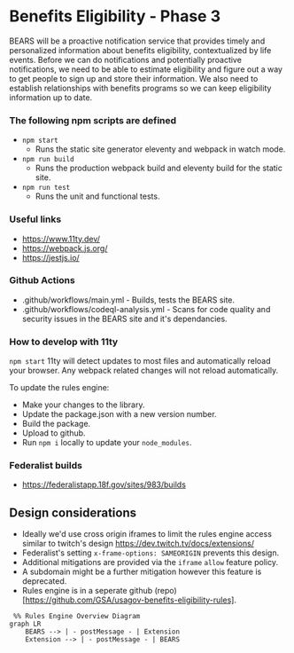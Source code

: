 # Benefits Eligibility - Phase 3

BEARS will be a proactive notification service that provides timely and personalized information about benefits eligibility, contextualized 
by life events. Before we can do notifications and potentially proactive notifications, we need to be able to estimate eligibility and 
figure out a way to get people to sign up and store their information. We also need to establish relationships with benefits programs so 
we can keep eligibility information up to date. 

### The following npm scripts are defined

 * `npm start`
    * Runs the static site generator eleventy and webpack in watch mode.
 * `npm run build`
    * Runs the production webpack build and eleventy build for the static site.
 * `npm run test`
    * Runs the unit and functional tests.


### Useful links

 + https://www.11ty.dev/
 + https://webpack.js.org/
 + https://jestjs.io/

### Github Actions

 + .github/workflows/main.yml - Builds, tests the BEARS site.
 + .github/workflows/codeql-analysis.yml - Scans for code quality and security issues in the BEARS site and it's dependancies.

### How to develop with 11ty

`npm start` 11ty will detect updates to most files and automatically reload your browser. Any webpack related changes will not reload automatically.

To update the rules engine: 
 + Make your changes to the library.
 + Update the package.json with a new version number.
 + Build the package.
 + Upload to github.
 + Run `npm i` locally to update your `node_modules`.

### Federalist builds
 + https://federalistapp.18f.gov/sites/983/builds

## Design considerations

 + Ideally we'd use cross origin iframes to limit the rules engine access similar to twitch's design https://dev.twitch.tv/docs/extensions/
  + Federalist's setting `x-frame-options: SAMEORIGIN` prevents this design.
  + Additional mitigations are provided via the `iframe` `allow` feature policy.
  + A subdomain might be a further mitigation however this feature is deprecated.
 + Rules engine is in a seperate github (repo)[https://github.com/GSA/usagov-benefits-eligibility-rules].

```
 %% Rules Engine Overview Diagram
graph LR
    BEARS --> | - postMessage - | Extension
    Extension --> | - postMessage - | BEARS
```
